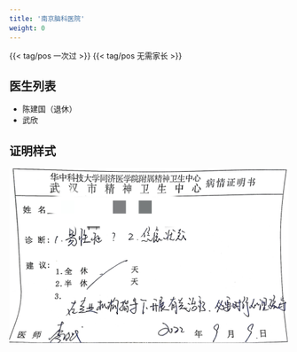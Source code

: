 ```yaml
---
title: '南京脑科医院'
weight: 0
---
```


{{< tag/pos 一次过 >}} {{< tag/pos 无需家长 >}}

## 医生列表

- 陈建国（退休）
- 武欣

## 证明样式

![证明](proof.jpg)
